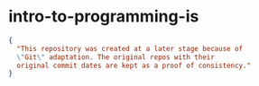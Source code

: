# intro-to-programming-is

```json
{
  "This repository was created at a later stage because of
  \"Git\" adaptation. The original repos with their
  original commit dates are kept as a proof of consistency."
}
```
